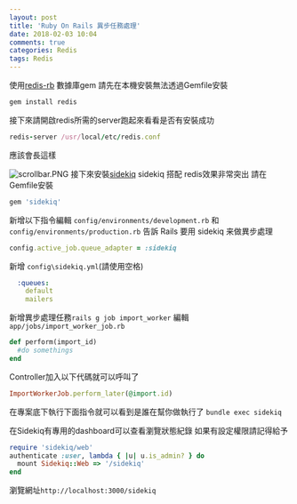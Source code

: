 ```yaml
---
layout: post
title: 'Ruby On Rails 異步任務處理'
date: 2018-02-03 10:04
comments: true
categories: Redis
tags: Redis
---
```


使用[redis-rb](https://github.com/redis/redis-rb) 數據庫gem
請先在本機安裝無法透過Gemfile安裝
```rb
gem install redis
```
接下來請開啟redis所需的server跑起來看看是否有安裝成功
```rb
redis-server /usr/local/etc/redis.conf
```
應該會長這樣

![scrollbar.PNG](https://s3-ap-northeast-1.amazonaws.com/gregningpublic/a8COh8vT0mKC41ymsY83.png)
接下來安裝[sidekiq](https://github.com/mperham/sidekiq)
sidekiq 搭配 redis效果非常突出
請在Gemfile安裝
```rb
gem 'sidekiq'
```
新增以下指令編輯 `config/environments/development.rb` 和 `config/environments/production.rb` 告訴 Rails 要用 sidekiq 来做異步處理
```rb
config.active_job.queue_adapter = :sidekiq
```
新增 `config\sidekiq.yml`(請使用空格)
```yaml
  :queues:
    default
    mailers
```
新增異步處理任務`rails g job import_worker`
編輯`app/jobs/import_worker_job.rb`
```rb
def perform(import_id)
  #do somethings
end
```
Controller加入以下代碼就可以呼叫了
```rb
ImportWorkerJob.perform_later(@import.id)
```
在專案底下執行下面指令就可以看到是誰在幫你做執行了
`bundle exec sidekiq`

在Sidekiq有專用的dashboard可以查看瀏覽狀態紀錄
如果有設定權限請記得給予
```rb
require 'sidekiq/web'
authenticate :user, lambda { |u| u.is_admin? } do
  mount Sidekiq::Web => '/sidekiq'
end
```
瀏覽網址`http://localhost:3000/sidekiq`